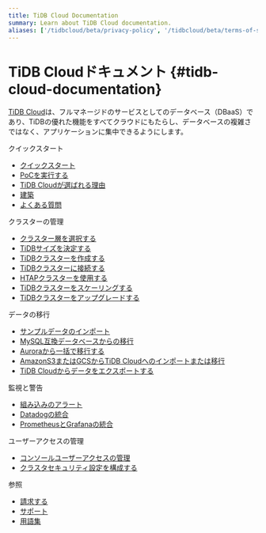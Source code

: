 ```yaml
---
title: TiDB Cloud Documentation
summary: Learn about TiDB Cloud documentation.
aliases: ['/tidbcloud/beta/privacy-policy', '/tidbcloud/beta/terms-of-service', '/tidbcloud/beta/service-level-agreement']
---
```


<!-- markdownlint-disable MD046 -->

# TiDB Cloudドキュメント {#tidb-cloud-documentation}

[TiDB Cloud](https://pingcap.com/products/tidbcloud)は、フルマネージドのサービスとしてのデータベース（DBaaS）であり、TiDBの優れた機能をすべてクラウドにもたらし、データベースの複雑さではなく、アプリケーションに集中できるようにします。

<NavColumns><NavColumn><ColumnTitle>クイックスタート</ColumnTitle>

-   [クイックスタート](/tidb-cloud/tidb-cloud-quickstart.md)
-   [PoCを実行する](/tidb-cloud/tidb-cloud-poc.md)
-   [TiDB Cloudが選ばれる理由](/tidb-cloud/tidb-cloud-intro.md)
-   [建築](/tidb-cloud/tidb-cloud-intro.md#architecture)
-   [よくある質問](/tidb-cloud/tidb-cloud-faq.md)

</NavColumn>

<NavColumn><ColumnTitle>クラスターの管理</ColumnTitle>

-   [クラスター層を選択する](/tidb-cloud/select-cluster-tier.md)
-   [TiDBサイズを決定する](/tidb-cloud/size-your-cluster.md)
-   [TiDBクラスターを作成する](/tidb-cloud/create-tidb-cluster.md)
-   [TiDBクラスターに接続する](/tidb-cloud/connect-to-tidb-cluster.md)
-   [HTAPクラスターを使用する](/tiflash/tiflash-overview.md)
-   [TiDBクラスターをスケーリングする](/tidb-cloud/scale-tidb-cluster.md)
-   [TiDBクラスターをアップグレードする](/tidb-cloud/upgrade-tidb-cluster.md)

</NavColumn>

<NavColumn><ColumnTitle>データの移行</ColumnTitle>

-   [サンプルデータのインポート](/tidb-cloud/import-sample-data.md)
-   [MySQL互換データベースからの移行](/tidb-cloud/migrate-data-into-tidb.md)
-   [Auroraから一括で移行する](/tidb-cloud/migrate-from-aurora-bulk-import.md)
-   [AmazonS3またはGCSからTiDB Cloudへのインポートまたは移行](/tidb-cloud/migrate-from-amazon-s3-or-gcs.md)
-   [TiDB Cloudからデータをエクスポートする](/tidb-cloud/export-data-from-tidb-cloud.md)

</NavColumn>

<NavColumn><ColumnTitle>監視と警告</ColumnTitle>

-   [組み込みのアラート](/tidb-cloud/monitor-built-in-alerting.md)
-   [Datadogの統合](/tidb-cloud/monitor-datadog-integration.md)
-   [PrometheusとGrafanaの統合](/tidb-cloud/monitor-prometheus-and-grafana-integration.md)

</NavColumn>

<NavColumn><ColumnTitle>ユーザーアクセスの管理</ColumnTitle>

-   [コンソールユーザーアクセスの管理](/tidb-cloud/manage-user-access.md)
-   [クラスタセキュリティ設定を構成する](/tidb-cloud/configure-security-settings.md)

</NavColumn>

<NavColumn><ColumnTitle>参照</ColumnTitle>

-   [請求する](/tidb-cloud/tidb-cloud-billing.md)
-   [サポート](/tidb-cloud/tidb-cloud-support.md)
-   [用語集](/tidb-cloud/tidb-cloud-glossary.md)

</NavColumn>

</NavColumns>
